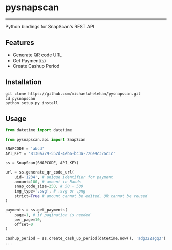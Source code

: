 # pysnapscan
---

Python bindings for SnapScan's REST API

## Features

* Generate QR code URL
* Get Payment(s)
* Create Cashup Period

## Installation

```
git clone https://github.com/michaelwhelehan/pysnapscan.git
cd pysnapscan
python setup.py install
```

## Usage

```python
from datetime import datetime

from pysnapscan.api import SnapScan

SNAPCODE = 'abcd'
API_KEY = '8130a729-552d-4eb6-bc3a-726e9c326c1c'

ss = SnapScan(SNAPCODE, API_KEY)

url = ss.generate_qr_code_url(
    uid='1234', # unique identifier for payment
    amount=100, # amount in Rands
    snap_code_size=250, # 50 - 500
    img_type='.svg', # .svg or .png
    strict=True # amount cannot be edited, QR cannot be reused
)

payments = ss.get_payments(
    page=1, # if pagination is needed
    per_page=10,
    offset=0
)

cashup_period = ss.create_cash_up_period(datetime.now(), 'adg322sgq3')
...
```

